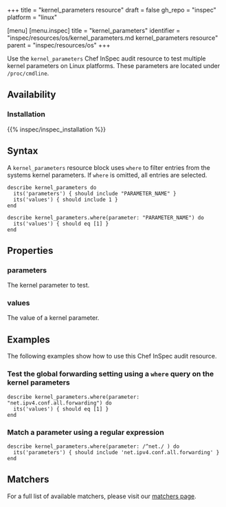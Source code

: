 +++
title = "kernel_parameters resource"
draft = false
gh_repo = "inspec"
platform = "linux"

[menu]
  [menu.inspec]
    title = "kernel_parameters"
    identifier = "inspec/resources/os/kernel_parameters.md kernel_parameters resource"
    parent = "inspec/resources/os"
+++

Use the `kernel_parameters` Chef InSpec audit resource to test multiple kernel parameters on Linux platforms.
These parameters are located under `/proc/cmdline`.

## Availability

### Installation

{{% inspec/inspec_installation %}}

## Syntax

A `kernel_parameters` resource block uses `where` to filter entries from the systems kernel parameters. If `where` is omitted, all entries are selected.

    describe kernel_parameters do
      its('parameters') { should include "PARAMETER_NAME" }
      its('values') { should include 1 }
    end

    describe kernel_parameters.where(parameter: "PARAMETER_NAME") do
      its('values') { should eq [1] }
    end

## Properties

### parameters

The kernel parameter to test.

### values

The value of a kernel parameter.

## Examples

The following examples show how to use this Chef InSpec audit resource.

### Test the global forwarding setting using a `where` query on the kernel parameters

    describe kernel_parameters.where(parameter: "net.ipv4.conf.all.forwarding") do
      its('values') { should eq [1] }
    end

### Match a parameter using a regular expression

    describe kernel_parameters.where(parameter: /^net./ ) do
      its('parameters') { should include 'net.ipv4.conf.all.forwarding' }
    end

## Matchers

For a full list of available matchers, please visit our [matchers page](/inspec/matchers/).
